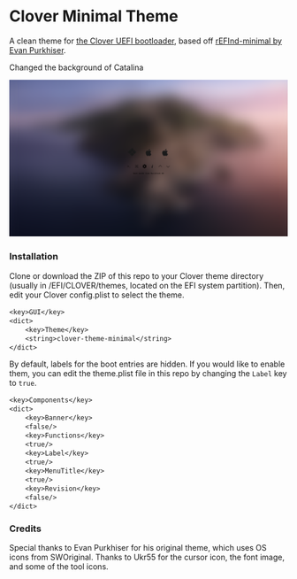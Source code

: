 # Clover Minimal Theme
A clean theme for [the Clover UEFI bootloader](http://sourceforge.net/projects/cloverefiboot), based off [rEFInd-minimal by Evan Purkhiser](https://github.com/EvanPurkhiser/rEFInd-minimal).

Changed the background of Catalina

![](https://raw.githubusercontent.com/JonTsang/Figurebed/master/img/20191017222531.png)

### Installation
Clone or download the ZIP of this repo to your Clover theme directory (usually in /EFI/CLOVER/themes, located on the EFI system partition). Then, edit your Clover config.plist to select the theme.
```plist
<key>GUI</key>
<dict>
	<key>Theme</key>
	<string>clover-theme-minimal</string>
</dict>
```
By default, labels for the boot entries are hidden. If you would like to enable them, you can edit the theme.plist file in this repo by changing the `Label` key to `true`.
```plist
<key>Components</key>
<dict>
	<key>Banner</key>
	<false/>
	<key>Functions</key>
	<true/>
	<key>Label</key>
	<true/>
	<key>MenuTitle</key>
	<true/>
	<key>Revision</key>
	<false/>
</dict>
```

### Credits

Special thanks to Evan Purkhiser for his original theme, which uses OS icons from SWOriginal. Thanks to Ukr55 for the cursor icon, the font image, and some of the tool icons.
